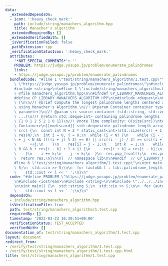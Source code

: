 ```yaml
---
data:
  _extendedDependsOn:
  - icon: ':heavy_check_mark:'
    path: include/string/manachers_algorithm.hpp
    title: Manacher's algorithm
  _extendedRequiredBy: []
  _extendedVerifiedWith: []
  _isVerificationFailed: false
  _pathExtension: cpp
  _verificationStatusIcon: ':heavy_check_mark:'
  attributes:
    '*NOT_SPECIAL_COMMENTS*': ''
    PROBLEM: https://judge.yosupo.jp/problem/enumerate_palindromes
    links:
    - https://judge.yosupo.jp/problem/enumerate_palindromes
  bundledCode: "#line 1 \"test/string/manachers_algorithm/1.test.cpp\"\n#define PROBLEM\
    \ \"https://judge.yosupo.jp/problem/enumerate_palindromes\"\n#include <iostream>\n\
    #include <string>\n\n#line 1 \"include/string/manachers_algorithm.hpp\"\n\n//!\
    \ @file manachers_algorithm.hpp\n\n#ifndef CP_LIBRARY_MANACHERS_ALGORITHM_HPP\n\
    #define CP_LIBRARY_MANACHERS_ALGORITHM_HPP\n\n#include <deque>\n\nnamespace lib\
    \ {\n\n//! @brief Compute the longest palindrome lengths centered at each position\
    \ using Manacher's Algorithm.\n//! @tparam Container container type (deduced from\
    \ parameter)\n//! @param src source container (std::string, std::vector, std::deque,\
    \ ...)\n//! @return std::deque<int> containing palindrome lengths (\"abbba\" ->\
    \ {1 0 1 2 5 2 1 0 1})\n//! @note Time complexity: O(size(src))\ntemplate <typename\
    \ Container>\n[[nodiscard]] std::deque<int> palindrome_length_array(const Container&\
    \ src) {\n  const int N = 2 * static_cast<int>(std::size(src)) + 1;\n  std::deque<int>\
    \ res(N);\n  int i = 0, j = 0;\n  while (i < N) {\n    while (i - j >= 0 && i\
    \ + j < N && ((((i + j) % 2) == 0) || src[(i - j) / 2] == src[(i + j) / 2])) {\n\
    \      ++j;\n    }\n    res[i] = j - 1;\n    int k  = 1;\n    while (i - k >=\
    \ 0 && k + res[i - k] + 1 < j) {\n      res[i + k] = res[i - k];\n      ++k;\n\
    \    }\n    i += k;\n    j -= k;\n  }\n  res.pop_front();\n  res.pop_back();\n\
    \  return res;\n}\n\n}  // namespace lib\n\n#endif  // CP_LIBRARY_MANACHERS_ALGORITHM_HPP\n\
    #line 6 \"test/string/manachers_algorithm/1.test.cpp\"\n\nint main() {\n  std::string\
    \ S;\n  std::cin >> S;\n\n  for (auto&& l : lib::palindrome_length_array(S))\n\
    \    std::cout << l << ' ';\n}\n"
  code: "#define PROBLEM \"https://judge.yosupo.jp/problem/enumerate_palindromes\"\
    \n#include <iostream>\n#include <string>\n\n#include \"../../../include/string/manachers_algorithm.hpp\"\
    \n\nint main() {\n  std::string S;\n  std::cin >> S;\n\n  for (auto&& l : lib::palindrome_length_array(S))\n\
    \    std::cout << l << ' ';\n}\n"
  dependsOn:
  - include/string/manachers_algorithm.hpp
  isVerificationFile: true
  path: test/string/manachers_algorithm/1.test.cpp
  requiredBy: []
  timestamp: '2022-03-23 16:30:51+00:00'
  verificationStatus: TEST_ACCEPTED
  verifiedWith: []
documentation_of: test/string/manachers_algorithm/1.test.cpp
layout: document
redirect_from:
- /verify/test/string/manachers_algorithm/1.test.cpp
- /verify/test/string/manachers_algorithm/1.test.cpp.html
title: test/string/manachers_algorithm/1.test.cpp
---
```

